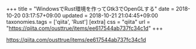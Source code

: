 +++
title = "WindowsでRust環境を作ってGtk3でOpenGLする"
date = 2018-10-20 03:17:57+09:00
updated = 2018-10-21 21:04:45+09:00
taxonomies.tags = ['qiita', 'Rust']
[extra]
css = "qiita"
url = "https://qiita.com/ousttrue/items/ee617544ab737fc34c1d"
+++

<https://qiita.com/ousttrue/items/ee617544ab737fc34c1d>

